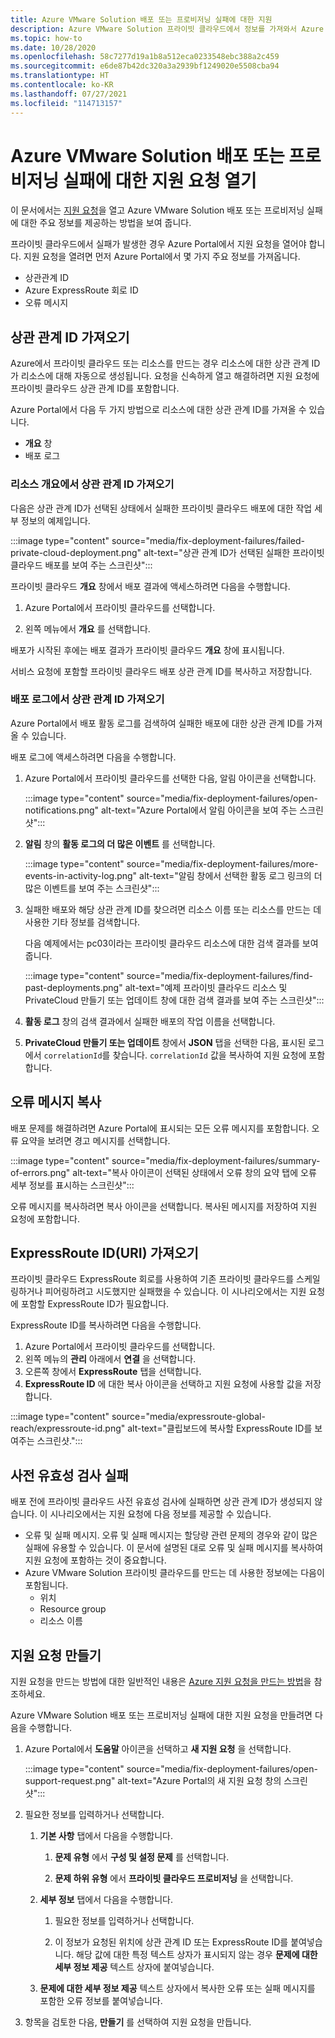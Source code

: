 ```yaml
---
title: Azure VMware Solution 배포 또는 프로비저닝 실패에 대한 지원
description: Azure VMware Solution 프라이빗 클라우드에서 정보를 가져와서 Azure VMware Solution 배포 또는 프로비저닝 실패에 대한 서비스 요청을 제출합니다.
ms.topic: how-to
ms.date: 10/28/2020
ms.openlocfilehash: 58c7277d19a1b8a512eca0233548ebc388a2c459
ms.sourcegitcommit: e6de87b42dc320a3a2939bf1249020e5508cba94
ms.translationtype: HT
ms.contentlocale: ko-KR
ms.lasthandoff: 07/27/2021
ms.locfileid: "114713157"
---
```

# <a name="open-a-support-request-for-an-azure-vmware-solution-deployment-or-provisioning-failure"></a>Azure VMware Solution 배포 또는 프로비저닝 실패에 대한 지원 요청 열기

이 문서에서는 [지원 요청](https://rc.portal.azure.com/#create/Microsoft.Support)을 열고 Azure VMware Solution 배포 또는 프로비저닝 실패에 대한 주요 정보를 제공하는 방법을 보여 줍니다. 

프라이빗 클라우드에서 실패가 발생한 경우 Azure Portal에서 지원 요청을 열어야 합니다. 지원 요청을 열려면 먼저 Azure Portal에서 몇 가지 주요 정보를 가져옵니다.

- 상관관계 ID
- Azure ExpressRoute 회로 ID
- 오류 메시지

## <a name="get-the-correlation-id"></a>상관 관계 ID 가져오기
 
Azure에서 프라이빗 클라우드 또는 리소스를 만드는 경우 리소스에 대한 상관 관계 ID가 리소스에 대해 자동으로 생성됩니다. 요청을 신속하게 열고 해결하려면 지원 요청에 프라이빗 클라우드 상관 관계 ID를 포함합니다.

Azure Portal에서 다음 두 가지 방법으로 리소스에 대한 상관 관계 ID를 가져올 수 있습니다.

* **개요** 창
* 배포 로그
 
 ### <a name="get-the-correlation-id-from-the-resource-overview"></a>리소스 개요에서 상관 관계 ID 가져오기

다음은 상관 관계 ID가 선택된 상태에서 실패한 프라이빗 클라우드 배포에 대한 작업 세부 정보의 예제입니다.

:::image type="content" source="media/fix-deployment-failures/failed-private-cloud-deployment.png" alt-text="상관 관계 ID가 선택된 실패한 프라이빗 클라우드 배포를 보여 주는 스크린샷":::

프라이빗 클라우드 **개요** 창에서 배포 결과에 액세스하려면 다음을 수행합니다.

1. Azure Portal에서 프라이빗 클라우드를 선택합니다.

1. 왼쪽 메뉴에서 **개요** 를 선택합니다.

배포가 시작된 후에는 배포 결과가 프라이빗 클라우드 **개요** 창에 표시됩니다.

서비스 요청에 포함할 프라이빗 클라우드 배포 상관 관계 ID를 복사하고 저장합니다.

### <a name="get-the-correlation-id-from-the-deployment-log"></a>배포 로그에서 상관 관계 ID 가져오기

Azure Portal에서 배포 활동 로그를 검색하여 실패한 배포에 대한 상관 관계 ID를 가져올 수 있습니다.

배포 로그에 액세스하려면 다음을 수행합니다.

1. Azure Portal에서 프라이빗 클라우드를 선택한 다음, 알림 아이콘을 선택합니다.

   :::image type="content" source="media/fix-deployment-failures/open-notifications.png" alt-text="Azure Portal에서 알림 아이콘을 보여 주는 스크린샷":::

1. **알림** 창의 **활동 로그의 더 많은 이벤트** 를 선택합니다.

    :::image type="content" source="media/fix-deployment-failures/more-events-in-activity-log.png" alt-text="알림 창에서 선택한 활동 로그 링크의 더 많은 이벤트를 보여 주는 스크린샷":::

1. 실패한 배포와 해당 상관 관계 ID를 찾으려면 리소스 이름 또는 리소스를 만드는 데 사용한 기타 정보를 검색합니다. 

    다음 예제에서는 pc03이라는 프라이빗 클라우드 리소스에 대한 검색 결과를 보여 줍니다.
 
    :::image type="content" source="media/fix-deployment-failures/find-past-deployments.png" alt-text="예제 프라이빗 클라우드 리소스 및 PrivateCloud 만들기 또는 업데이트 창에 대한 검색 결과를 보여 주는 스크린샷":::
 
1. **활동 로그** 창의 검색 결과에서 실패한 배포의 작업 이름을 선택합니다.

1. **PrivateCloud 만들기 또는 업데이트** 창에서 **JSON** 탭을 선택한 다음, 표시된 로그에서 `correlationId`를 찾습니다. `correlationId` 값을 복사하여 지원 요청에 포함합니다. 
 
## <a name="copy-error-messages"></a>오류 메시지 복사

배포 문제를 해결하려면 Azure Portal에 표시되는 모든 오류 메시지를 포함합니다. 오류 요약을 보려면 경고 메시지를 선택합니다.
 
:::image type="content" source="media/fix-deployment-failures/summary-of-errors.png" alt-text="복사 아이콘이 선택된 상태에서 오류 창의 요약 탭에 오류 세부 정보를 표시하는 스크린샷":::

오류 메시지를 복사하려면 복사 아이콘을 선택합니다. 복사된 메시지를 저장하여 지원 요청에 포함합니다.
 
## <a name="get-the-expressroute-id-uri"></a>ExpressRoute ID(URI) 가져오기
 
프라이빗 클라우드 ExpressRoute 회로를 사용하여 기존 프라이빗 클라우드를 스케일링하거나 피어링하려고 시도했지만 실패했을 수 있습니다. 이 시나리오에서는 지원 요청에 포함할 ExpressRoute ID가 필요합니다.

ExpressRoute ID를 복사하려면 다음을 수행합니다.

1. Azure Portal에서 프라이빗 클라우드를 선택합니다.
1. 왼쪽 메뉴의 **관리** 아래에서 **연결** 을 선택합니다. 
1. 오른쪽 창에서 **ExpressRoute** 탭을 선택합니다.
1. **ExpressRoute ID** 에 대한 복사 아이콘을 선택하고 지원 요청에 사용할 값을 저장합니다.
 
:::image type="content" source="media/expressroute-global-reach/expressroute-id.png" alt-text="클립보드에 복사할 ExpressRoute ID를 보여주는 스크린샷."::: 
 
## <a name="pre-validation-failures"></a>사전 유효성 검사 실패

배포 전에 프라이빗 클라우드 사전 유효성 검사에 실패하면 상관 관계 ID가 생성되지 않습니다. 이 시나리오에서는 지원 요청에 다음 정보를 제공할 수 있습니다.

- 오류 및 실패 메시지. 오류 및 실패 메시지는 할당량 관련 문제의 경우와 같이 많은 실패에 유용할 수 있습니다. 이 문서에 설명된 대로 오류 및 실패 메시지를 복사하여 지원 요청에 포함하는 것이 중요합니다.
- Azure VMware Solution 프라이빗 클라우드를 만드는 데 사용한 정보에는 다음이 포함됩니다.
  - 위치
  - Resource group
  - 리소스 이름

## <a name="create-your-support-request"></a>지원 요청 만들기

지원 요청을 만드는 방법에 대한 일반적인 내용은 [Azure 지원 요청을 만드는 방법](../azure-portal/supportability/how-to-create-azure-support-request.md)을 참조하세요. 

Azure VMware Solution 배포 또는 프로비저닝 실패에 대한 지원 요청을 만들려면 다음을 수행합니다.

1. Azure Portal에서 **도움말** 아이콘을 선택하고 **새 지원 요청** 을 선택합니다.

    :::image type="content" source="media/fix-deployment-failures/open-support-request.png" alt-text="Azure Portal의 새 지원 요청 창의 스크린샷":::

1. 필요한 정보를 입력하거나 선택합니다.

   1. **기본 사항** 탭에서 다음을 수행합니다.

      1. **문제 유형** 에서 **구성 및 설정 문제** 를 선택합니다.

      1. **문제 하위 유형** 에서 **프라이빗 클라우드 프로비저닝** 을 선택합니다.

   1. **세부 정보** 탭에서 다음을 수행합니다.

      1. 필요한 정보를 입력하거나 선택합니다.

      1. 이 정보가 요청된 위치에 상관 관계 ID 또는 ExpressRoute ID를 붙여넣습니다. 해당 값에 대한 특정 텍스트 상자가 표시되지 않는 경우 **문제에 대한 세부 정보 제공** 텍스트 상자에 붙여넣습니다.

    1. **문제에 대한 세부 정보 제공** 텍스트 상자에서 복사한 오류 또는 실패 메시지를 포함한 오류 정보를 붙여넣습니다.

1. 항목을 검토한 다음, **만들기** 를 선택하여 지원 요청을 만듭니다.
